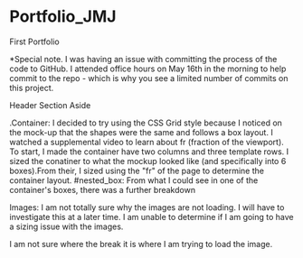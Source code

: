# Portfolio_JMJ
First Portfolio


*Special note. I was having an issue with committing the process of the code to GitHub. I attended office hours on May 16th in the morning to help commit to the repo - which is why you see a limited number of commits on this project. 


Header
Section
Aside


.Container: I decided to try using the CSS Grid style because I noticed on the mock-up that the shapes were the same and follows a box layout. I watched a supplemental video to learn about fr (fraction of the viewport). To start, I made the container have two columns and three template rows. I sized the conatiner to what the mockup looked like (and specifically into 6 boxes).From their, I sized using the "fr" of the page to determine the container layout. 
     #nested_box: From what I could see in one of the container's boxes, there was a further breakdown 

Images: I am not totally sure why the images are not loading. I will have to investigate this at a later time. I am unable to determine if I am going to have a sizing issue with the images. 



I am not sure where the break it is where I am trying to load the image. 